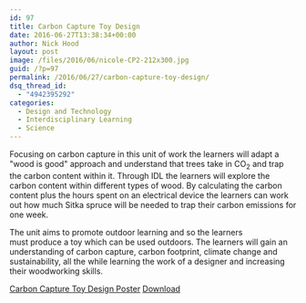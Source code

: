 ```yaml
---
id: 97
title: Carbon Capture Toy Design
date: 2016-06-27T13:38:34+00:00
author: Nick Hood
layout: post
image: /files/2016/06/nicole-CP2-212x300.jpg
guid: /?p=97
permalink: /2016/06/27/carbon-capture-toy-design/
dsq_thread_id:
  - "4942395292"
categories:
  - Design and Technology
  - Interdisciplinary Learning
  - Science
---
```

Focusing on carbon capture in this unit of work the learners will adapt a "wood is good" approach and understand that trees take in CO<sub>2</sub> and trap the carbon content within it. Through IDL the learners will explore the carbon content within different types of wood. By calculating the carbon content plus the hours spent on an electrical device the learners can work out how much Sitka spruce will be needed to trap their carbon emissions for one week.

The unit aims to promote outdoor learning and so the learners must produce a toy which can be used outdoors. The learners will gain an understanding of carbon capture, carbon footprint, climate change and sustainability, all the while learning the work of a designer and increasing their woodworking skills.

<div class="wp-block-file"><a href="/files/2016/06/nicole-CP2.jpg">Carbon Capture Toy Design Poster</a> <a href="/files/2016/06/nicole-CP2.jpg" class="btn btn-sm btn-default" download>Download</a></div>
